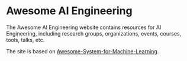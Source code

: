 # Awesome AI Engineering

The Awesome AI Engineering website contains resources for AI Engineering, including research groups, organizations, events, courses, tools, talks, etc.

The site is based on [Awesome-System-for-Machine-Learning](https://github.com/HuaizhengZhang/Awesome-System-for-Machine-Learning).